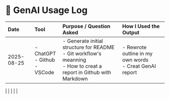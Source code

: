 # 🤖 GenAI Usage Log

| Date       | Tool               | Purpose / Question Asked                 | How I Used the Output            |
|:------------|:--------------------|:------------------------------------------|:----------------------------------|
| 2025-08-25  | - ChatGPT<br>- Github<br>- VSCode | - Generate initial structure for README<br>- Git workflow's meanning<br>- How to creat a report in Github with Markdown | - Rewrote outline in my own words<br>- Creat GenAI report |

|             |                     |                                           |                                   |
